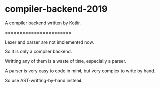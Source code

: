 # compiler-backend-2019
A compiler backend written by Kotlin.

=======================

Lexer and parser are not implemented now.

So it is only a compiler backend.

Writting any of them is a waste of time, especially a parser.

A parser is very easy to code in mind, but very complex to write by hand.

So use AST-writting-by-hand instead.